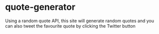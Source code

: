 # quote-generator
Using a random quote API, this site will generate random quotes and you can also tweet the favourite quote by clicking the Twitter button

